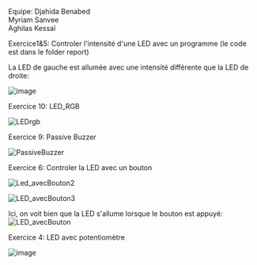 Equipe: 
Djahida Benabed  
Myriam Sanvee  
Aghilas Kessaï  


Exercice1&5: Controler l'intensité d'une LED avec un programme (le code est dans le folder report)  

La LED de gauche est allumée avec une intensité différente que la LED de droite:  

![image](https://user-images.githubusercontent.com/56322894/69011378-0c8d6d80-096a-11ea-8776-09595140258e.png)



Exercice 10: LED_RGB 

![LEDrgb](https://user-images.githubusercontent.com/56322894/69011294-7d805580-0969-11ea-9b51-a88e39146063.jpg)


Exercice 9: Passive Buzzer 

![PassiveBuzzer](https://user-images.githubusercontent.com/56322894/69011308-94bf4300-0969-11ea-8fe0-7507cc7e3641.jpg)



Exercice 6: Controler la LED avec un bouton

![Led_avecBouton2](https://user-images.githubusercontent.com/56322894/69011318-adc7f400-0969-11ea-87ba-ca20f11e0687.jpg)


![LED_avecBouton3](https://user-images.githubusercontent.com/56322894/69011331-b6b8c580-0969-11ea-9aba-b3db88d7e797.jpg)

Ici, on voit bien que la LED s'allume lorsque le bouton est appuyé:  
![LED_avecBouton](https://user-images.githubusercontent.com/56322894/69011366-f384bc80-0969-11ea-8c0a-9acad2892244.jpg)


Exercice 4: LED avec potentiomètre 

![image](https://user-images.githubusercontent.com/56322894/69011351-d8b24800-0969-11ea-8799-a466b60d9448.png)





